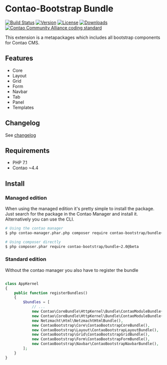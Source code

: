 Contao-Bootstrap Bundle
=======================

[![Build Status](http://img.shields.io/travis/contao-bootstrap/bundle/master.svg?style=flat-square)](https://travis-ci.org/contao-bootstrap/bundle)
[![Version](http://img.shields.io/packagist/v/contao-bootstrap/bundle.svg?style=flat-square)](http://packagist.org/packages/contao-bootstrap/bundle)
[![License](http://img.shields.io/packagist/l/contao-bootstrap/bundle.svg?style=flat-square)](http://packagist.org/packages/contao-bootstrap/bundle)
[![Downloads](http://img.shields.io/packagist/dt/contao-bootstrap/bundle.svg?style=flat-square)](http://packagist.org/packages/contao-bootstrap/bundle)
[![Contao Community Alliance coding standard](http://img.shields.io/badge/cca-coding_standard-red.svg?style=flat-square)](https://github.com/contao-community-alliance/coding-standard)


This extension is a metapackages which includes all bootstrap components for Contao CMS.

Features
--------

 - Core
 - Layout
 - Grid 
 - Form
 - Navbar
 - Tab
 - Panel
 - Templates
 
Changelog
---------

See [changelog](CHANGELOG.md)
 
Requirements
------------

 - PHP 7.1
 - Contao ~4.4
 
 
Install
-------

### Managed edition

When using the managed edition it's pretty simple to install the package. Just search for the package in the
Contao Manager and install it. Alternatively you can use the CLI.  

```bash
# Using the contao manager
$ php contao-manager.phar.php composer require contao-bootstrap/bundle~2.0@beta

# Using composer directly
$ php composer.phar require contao-bootstrap/bundle~2.0@beta
```

### Standard edition

Without the contao manager you also have to register the bundle

```php

class AppKernel
{
    public function registerBundles()
    {
        $bundles = [
            // ...
            new Contao\CoreBundle\HttpKernel\Bundle\ContaoModuleBundle('metapalettes', $this->getRootDir()),
            new Contao\CoreBundle\HttpKernel\Bundle\ContaoModuleBundle('multicolumnwizard', $this->getRootDir()),
            new Netzmacht\Html\NetzmachtHtmlBundle(),
            new ContaoBootstrap\Core\ContaoBootstrapCoreBundle(),
            new ContaoBootstrap\Layout\ContaoBootstrapLayoutBundle(),
            new ContaoBootstrap\Grid\ContaoBootstrapGridBundle(),
            new ContaoBootstrap\Form\ContaoBootstrapFormBundle(),
            new ContaoBootstrap\Navbar\ContaoBootstrapNavbarBundle(),
        ];
    }
}

```
